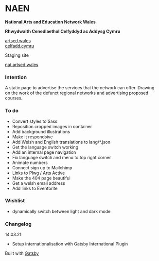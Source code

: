 # NAEN

**National Arts and Education Network Wales**

**Rhwydwaith Cenedlaethol Celfyddyd ac Addysg Cymru**

[artsed.wales](https://artsed.wales/)<br />
[celfadd.cymru](https://celfadd.cymru/)

Staging site

[nat.artsed.wales](https://nat.artsed.wales/)

### Intention

A static page to advertise the services that the network can offer. Drawing on the work of the defunct regional networks and advertising proposed courses.

### To do

- Convert styles to Sass
- Reposition cropped images in container
- Add background illustrations
- Make it respondsive
- Add Welsh and English translations to lang/*.json
- Get the language switch working
- Add an internal page navigation
- Fix language switch and menu to top right corner
- Animate numbers
- Connect sign up to Mailchimp
- Links to Plwg / Arts Active
- Make the 404 page beautiful
- Get a welsh email address
- Add links to Eventbrite

### Wishlist

- dynamically switch between light and dark mode

### Changelog

14.03.21

- Setup internationalisation with Gatsby International Plugin

Built with [Gatsby](https://www.gatsbyjs.com/)
